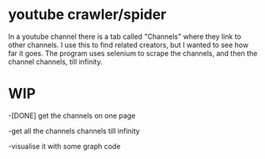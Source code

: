 # youtube crawler/spider
In a youtube channel there is a tab called "Channels" where they link to other channels. I use this to find related creators, but I wanted to see how far it goes.
The program uses selenium to scrape the channels, and then the channel channels, till infinity.

# WIP
-[DONE] get the channels on one page

-get all the channels channels till infinity

-visualise it with some graph code
